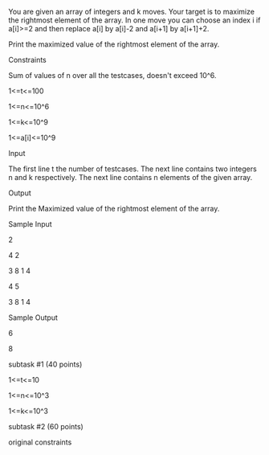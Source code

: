 You are given an array of integers and k moves. Your target is to maximize the rightmost element of the array. In one move you can choose an index i if a[i]>=2 and then replace a[i] by a[i]-2 and a[i+1] by a[i+1]+2.

Print the maximized value of the rightmost element of the array.

Constraints

Sum of values of n over all the testcases, doesn't exceed 10^6.

1<=t<=100

1<=n<=10^6

1<=k<=10^9

1<=a[i]<=10^9

Input

The first line t the number of testcases. The next line contains two integers n and k respectively. The next line contains n elements of the given array.

Output

Print the Maximized value of the rightmost element of the array.

Sample Input

2

4 2

3 8 1 4

4 5

3 8 1 4

Sample Output

6

8

subtask #1 (40 points)

1<=t<=10

1<=n<=10^3

1<=k<=10^3

subtask #2 (60 points)

original constraints
